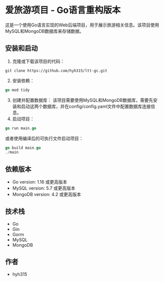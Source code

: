# 爱旅游项目 - Go语言重构版本
这是一个使用Go语言实现的Web后端项目，用于展示旅游相关信息。该项目使用MySQL和MongoDB数据库来存储数据。

## 安装和启动
1. 克隆或下载该项目的代码：
```
git clone https://github.com/hyh315/ltt-gc.git
```
2. 安装依赖：
```go
go mod tidy
```
3. 创建并配置数据库：
该项目需要使用MySQL和MongoDB数据库，需要先安装和启动这两个数据库，并在config/config.yaml文件中配置数据库连接信息。
4. 启动项目：
```go
go run main.go
```
或者使用编译后的可执行文件启动项目：
```go
go build main.go
./main
```

## 依赖版本
+ Go version: 1.16 或更高版本
+ MySQL version: 5.7 或更高版本
+ MongoDB version: 4.2 或更高版本

## 技术栈
+ Go
+ Gin
+ Gorm
+ MySQL
+ MongoDB

## 作者
+ hyh315
